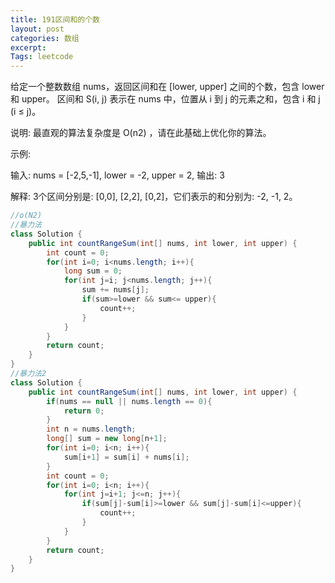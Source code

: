 ```yaml
---
title: 191区间和的个数
layout: post
categories: 数组
excerpt: 
Tags: leetcode
---
```


给定一个整数数组 nums，返回区间和在 [lower, upper] 之间的个数，包含 lower 和 upper。
区间和 S(i, j) 表示在 nums 中，位置从 i 到 j 的元素之和，包含 i 和 j (i ≤ j)。

说明:
最直观的算法复杂度是 O(n2) ，请在此基础上优化你的算法。

示例:

输入: nums = [-2,5,-1], lower = -2, upper = 2,
输出: 3 

解释: 3个区间分别是: [0,0], [2,2], [0,2]，它们表示的和分别为: -2, -1, 2。

```java
//o(N2)
//暴力法
class Solution {
    public int countRangeSum(int[] nums, int lower, int upper) {
        int count = 0;
        for(int i=0; i<nums.length; i++){
            long sum = 0;
            for(int j=i; j<nums.length; j++){
                sum += nums[j];
                if(sum>=lower && sum<= upper){
                    count++;
                }
            }
        }
        return count;
    }
}
//暴力法2
class Solution {
    public int countRangeSum(int[] nums, int lower, int upper) {
        if(nums == null || nums.length == 0){
            return 0;
        }
        int n = nums.length;
        long[] sum = new long[n+1];
        for(int i=0; i<n; i++){
            sum[i+1] = sum[i] + nums[i];
        }
        int count = 0;
        for(int i=0; i<n; i++){
            for(int j=i+1; j<=n; j++){
                if(sum[j]-sum[i]>=lower && sum[j]-sum[i]<=upper){
                    count++;
                }
            }
        }
        return count;
    }
}

```

